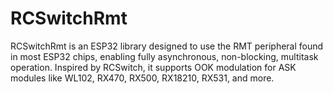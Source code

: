 # RCSwitchRmt
RCSwitchRmt is an ESP32 library designed to use the RMT peripheral found in most ESP32 chips, enabling fully asynchronous, non-blocking, multitask operation. Inspired by RCSwitch, it supports OOK modulation for ASK modules like WL102, RX470, RX500, RX18210, RX531, and more.
